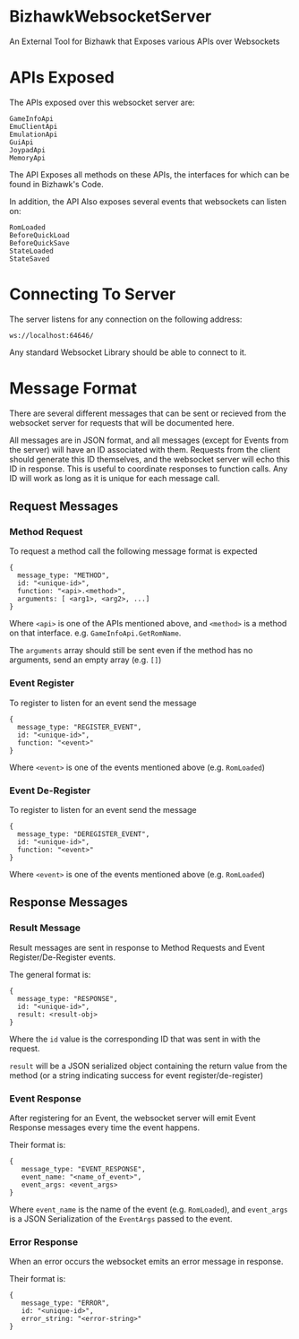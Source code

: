 # BizhawkWebsocketServer
 An External Tool for Bizhawk that Exposes various APIs over Websockets

# APIs Exposed

The APIs exposed over this websocket server are:

```
GameInfoApi
EmuClientApi
EmulationApi
GuiApi
JoypadApi
MemoryApi
```

The API Exposes all methods on these APIs, the interfaces for which can be found in Bizhawk's Code.

In addition, the API Also exposes several events that websockets can listen on:

```
RomLoaded
BeforeQuickLoad
BeforeQuickSave
StateLoaded
StateSaved
```

# Connecting To Server

The server listens for any connection on the following address:

`ws://localhost:64646/`

Any standard Websocket Library should be able to connect to it.

# Message Format

There are several different messages that can be sent or recieved from the websocket server for requests that will be documented here.

All messages are in JSON format, and all messages (except for Events from the server) will have an ID associated with them. Requests from the client should generate this ID themselves, and the websocket server will echo this ID in response. This is useful to coordinate responses to function calls. Any ID will work as long as it is unique for each message call.

## Request Messages

### Method Request

To request a method call the following message format is expected

```
{
  message_type: "METHOD",
  id: "<unique-id>",
  function: "<api>.<method>",
  arguments: [ <arg1>, <arg2>, ...]
}
```

Where `<api>` is one of the APIs mentioned above, and `<method>` is a method on that interface. e.g. `GameInfoApi.GetRomName`.

The `arguments` array should still be sent even if the method has no arguments, send an empty array (e.g. `[]`)

### Event Register

To register to listen for an event send the message

```
{
  message_type: "REGISTER_EVENT",
  id: "<unique-id>",
  function: "<event>"
}
```

Where `<event>` is one of the events mentioned above (e.g. `RomLoaded`)

### Event De-Register

To register to listen for an event send the message

```
{
  message_type: "DEREGISTER_EVENT",
  id: "<unique-id>",
  function: "<event>"
}
```

Where `<event>` is one of the events mentioned above (e.g. `RomLoaded`)

## Response Messages

### Result Message

Result messages are sent in response to Method Requests and Event Register/De-Register events.

The general format is:

```
{
  message_type: "RESPONSE",
  id: "<unique-id>",
  result: <result-obj>
}
```

Where the `id` value is the corresponding ID that was sent in with the request.

`result` will be a JSON serialized object containing the return value from the method (or a string indicating success for event register/de-register)

### Event Response

After registering for an Event, the websocket server will emit Event Response messages every time the event happens.

Their format is:

```
{
   message_type: "EVENT_RESPONSE",
   event_name: "<name_of_event>",
   event_args: <event_args>
}
```

Where `event_name` is the name of the event (e.g. `RomLoaded`), and `event_args` is a JSON Serialization of the `EventArgs` passed to the event.

### Error Response

When an error occurs the websocket emits an error message in response.

Their format is:

```
{
   message_type: "ERROR",
   id: "<unique-id>",
   error_string: "<error-string>"
}
```
